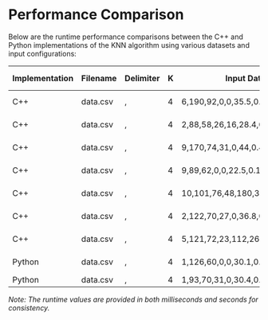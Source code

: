 # Performance Comparison

Below are the runtime performance comparisons between the C++ and Python implementations of the KNN algorithm using various datasets and input configurations:

| Implementation | Filename    | Delimiter | K   | Input Data                                   | Predicted Class | Runtime        |
|----------------|-------------|-----------|-----|----------------------------------------------|-----------------|----------------|
| C++            | data.csv    | ,         | 4   | 6,190,92,0,0,35.5,0.278,66                   | 0               | 1 Milliseconds        |
| C++            | data.csv    | ,         | 4   | 2,88,58,26,16,28.4,0.766,22                  | 0               | 1 Milliseconds        |
| C++            | data.csv    | ,         | 4   | 9,170,74,31,0,44,0.403,43                    | 1               | 1 Milliseconds        |
| C++            | data.csv    | ,         | 4   | 9,89,62,0,0,22.5,0.142,33                    | 0               | 1 Milliseconds        |
| C++            | data.csv    | ,         | 4   | 10,101,76,48,180,32.9,0.171,63               | 0               | 1 Milliseconds        |
| C++            | data.csv    | ,         | 4   | 2,122,70,27,0,36.8,0.34,27                   | 0               | 1 Milliseconds        |
| C++            | data.csv    | ,         | 4   | 5,121,72,23,112,26.2,0.245,30                | 0               | 1 Milliseconds        |
| Python         | data.csv    | ,         | 4   | 1,126,60,0,0,30.1,0.349,47                   | 1               | 16 Milliseconds       |
| Python         | data.csv    | ,         | 4   | 1,93,70,31,0,30.4,0.315,23                   | 0               | 16 Seconds            |

*Note: The runtime values are provided in both milliseconds and seconds for consistency.*
